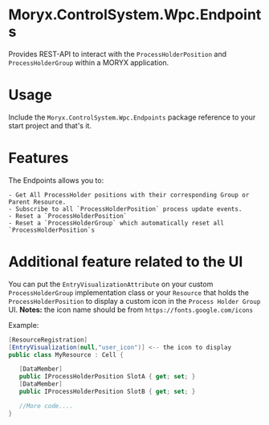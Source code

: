 # Moryx.ControlSystem.Wpc.Endpoints

Provides REST-API to interact with the `ProcessHolderPosition` and `ProcessHolderGroup` within a MORYX application.

# Usage
Include the  `Moryx.ControlSystem.Wpc.Endpoints` package reference to your start project and that's it.

# Features
The Endpoints allows you to:

    - Get All ProcessHolder positions with their corresponding Group or Parent Resource.
    - Subscribe to all `ProcessHolderPosition` process update events.
    - Reset a `ProcessHolderPosition`
    - Reset a `ProcessHolderGroup` which automatically reset all `ProcessHolderPosition`s

# Additional feature related to the UI
 You can put the `EntryVisualizationAttribute` on your custom `ProcessHolderGroup` implementation class or your `Resource` that holds the `ProcessHolderPosition` to display a custom icon in the `Process Holder Group` UI.
 **Notes:** the icon name should be from `https://fonts.google.com/icons`

Example:

 ```cs
 [ResourceRegistration]
 [EntryVisualization(null,"user_icon")] <-- the icon to display
 public class MyResource : Cell {

    [DataMember]
    public IProcessHolderPosition SlotA { get; set; }
    [DataMember]
    public IProcessHolderPosition SlotB { get; set; }

    //More code....
 }
 ```  
